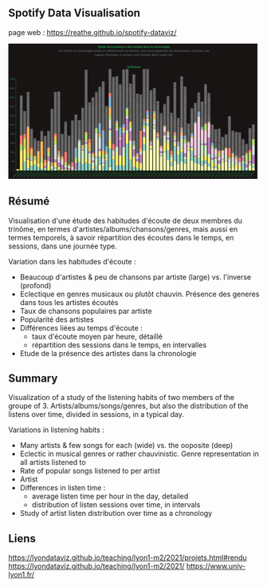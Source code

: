## Spotify Data Visualisation

page web : https://reathe.github.io/spotify-dataviz/

![teaser.png](./gallery/2_thumbnail.png)

## Résumé

Visualisation d'une étude des habitudes d'écoute de deux membres du trinôme, en termes d'artistes/albums/chansons/genres, mais aussi en termes temporels, à savoir répartition des écoutes dans le temps, en sessions, dans une journée type.

Variation dans les habitudes d'écoute :
- Beaucoup d'artistes & peu de chansons par artiste (large) vs. l'inverse (profond)
- Eclectique en genres musicaux ou plutôt chauvin. Présence des generes dans tous les artistes écoutés
- Taux de chansons populaires par artiste
- Popularité des artistes
- Différences liées au temps d'écoute :
    - taux d'écoute moyen par heure, détaillé
    - répartition des sessions dans le temps, en intervalles
- Etude de la présence des artistes dans la chronologie

## Summary

Visualization of a study of the listening habits of two members of the groupe of 3. Artists/albums/songs/genres, but also the distribution of the listens over time, divided in sessions, in a typical day.

Variations in listening habits :
- Many artists & few songs for each (wide) vs. the ooposite (deep)
- Eclectic in musical genres or rather chauvinistic. Genre representation in all artists listened to
- Rate of popular songs listened to per artist
- Artist 
- Differences in listen time :
    - average listen time per hour in the day, detailed
    - distribution of listen sessions over time, in intervals
- Study of artist listen distribution over time as a chronology

## Liens

https://lyondataviz.github.io/teaching/lyon1-m2/2021/projets.html#rendu
https://lyondataviz.github.io/teaching/lyon1-m2/2021/
https://www.univ-lyon1.fr/
